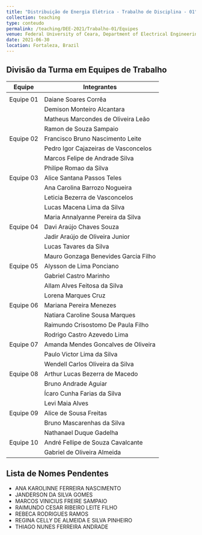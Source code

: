 ```yaml
---
title: "Distribuição de Energia Elétrica - Trabalho de Disciplina - 01"
collection: teaching
type: conteudo
permalink: /teaching/DEE-2021/Trabalho-01/Equipes
venue: Federal University of Ceara, Department of Electrical Engineering
date: 2021-06-30
location: Fortaleza, Brazil
---
```


## Divisão da Turma em Equipes de Trabalho

| **Equipe** 	| **Integrantes**                      	|
|------------	|--------------------------------------	|
|            	|                                      	|
| Equipe 01  	| Daiane Soares Corrêa                 	|
|            	| Demison Monteiro Alcantara           	|
|            	| Matheus Marcondes de Oliveira Leão   	|
|            	| Ramon de Souza Sampaio               	|
| Equipe 02  	| Francisco Bruno Nascimento Leite     	|
|            	| Pedro Igor Cajazeiras de Vasconcelos 	|
|            	| Marcos Felipe de Andrade Silva       	|
|            	| Philipe Romao da Silva               	|
| Equipe 03  	| Alice Santana Passos Teles           	|
|            	| Ana Carolina Barrozo Nogueira        	|
|            	| Leticia Bezerra de Vasconcelos       	|
|            	| Lucas Macena Lima da Silva           	|
|            	| Maria Annalyanne Pereira da Silva    	|
| Equipe 04  	| Davi Araújo Chaves Souza             	|
|            	| Jadir Araújo de Oliveira Junior      	|
|            	| Lucas Tavares da Silva               	|
|            	| Mauro Gonzaga Benevides Garcia Filho 	|
| Equipe 05  	| Alysson de Lima Ponciano             	|
|            	| Gabriel Castro Marinho               	|
|            	| Allam Alves Feitosa da Silva         	|
|            	| Lorena Marques Cruz                  	|
| Equipe 06  	| Mariana Pereira Menezes              	|
|            	| Natiara Caroline Sousa Marques       	|
|            	| Raimundo Crisostomo De Paula Filho   	|
|            	| Rodrigo Castro Azevedo Lima          	|
| Equipe 07  	| Amanda Mendes Goncalves de Oliveira  	|
|            	| Paulo Victor Lima da Silva           	|
|            	| Wendell Carlos Oliveira da Silva     	|
| Equipe 08  	| Arthur Lucas Bezerra de Macedo       	|
|            	| Bruno Andrade Aguiar                 	|
|            	| Ícaro Cunha Farias da Silva          	|
|            	| Levi Maia Alves                      	|
| Equipe 09  	| Alice de Sousa Freitas               	|
|            	| Bruno Mascarenhas da Silva           	|
|            	| Nathanael Duque Gadelha              	|
| Equipe 10     | André Fellipe de Souza Cavalcante     |
|               | Gabriel de Oliveira Almeida           |

## Lista de Nomes Pendentes

- ANA KAROLINNE FERREIRA NASCIMENTO
- JANDERSON DA SILVA GOMES
- MARCOS VINICIUS FREIRE SAMPAIO
- RAIMUNDO CESAR RIBEIRO LEITE FILHO
- REBECA RODRIGUES RAMOS
- REGINA CELLY DE ALMEIDA E SILVA PINHEIRO
- THIAGO NUNES FERREIRA ANDRADE

